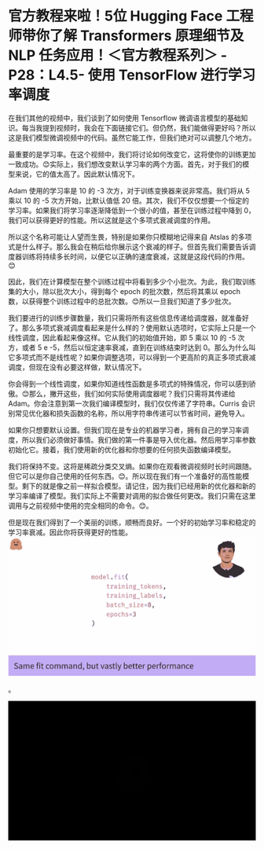 # 官方教程来啦！5位 Hugging Face 工程师带你了解 Transformers 原理细节及 NLP 任务应用！＜官方教程系列＞ - P28：L4.5- 使用 TensorFlow 进行学习率调度 

在我们其他的视频中，我们谈到了如何使用 Tensorflow 微调语言模型的基础知识。每当我提到视频时，我会在下面链接它们。但仍然，我们能做得更好吗？所以这是我们模型微调视频中的代码。虽然它能工作，但我们绝对可以调整几个地方。

最重要的是学习率。在这个视频中，我们将讨论如何改变它，这将使你的训练更加一致成功。😊实际上，我们想改变默认学习率的两个方面。首先，对于我们的模型来说，它的值太高了。因此默认情况下。

Adam 使用的学习率是 10 的 -3 次方，对于训练变换器来说非常高。我们将从 5 乘以 10 的 -5 次方开始，比默认值低 20 倍。其次，我们不仅仅想要一个恒定的学习率。如果我们将学习率逐渐降低到一个很小的值，甚至在训练过程中降到 0，我们可以获得更好的性能。所以这就是这个多项式衰减调度的作用。

所以这个名称可能让人望而生畏，特别是如果你只模糊地记得来自 Atslas 的多项式是什么样子。那么我会在稍后给你展示这个衰减的样子。但首先我们需要告诉调度器训练将持续多长时间，以便它以正确的速度衰减，这就是这段代码的作用。😊

因此，我们在计算模型在整个训练过程中将看到多少个小批次。为此，我们取训练集的大小，除以批次大小，得到每个 epoch 的批次数，然后将其乘以 epoch 数，以获得整个训练过程中的总批次数。😊所以一旦我们知道了多少批次。

我们要进行的训练步骤数量，我们只需将所有这些信息传递给调度器，就准备好了。那么多项式衰减调度看起来是什么样的？使用默认选项时，它实际上只是一个线性调度，因此看起来像这样。它从我们的初始值开始，即 5 乘以 10 的 -5 次方，或者 5 e -5，然后以恒定速率衰减，直到在训练结束时达到 0。那么为什么叫它多项式而不是线性呢？如果你调整选项，可以得到一个更高阶的真正多项式衰减调度，但现在没有必要这样做，默认情况下。

你会得到一个线性调度，如果你知道线性函数是多项式的特殊情况，你可以感到骄傲。😊那么，撇开这些，我们如何实际使用调度器呢？我们只需将其传递给 Adam。你会注意到第一次我们编译模型时，我们仅仅传递了字符串。Curris 会识别常见优化器和损失函数的名称，所以用字符串传递可以节省时间，避免导入。

如果你只想要默认设置。但我们现在是专业的机器学习者，拥有自己的学习率调度，所以我们必须做好事情。我们做的第一件事是导入优化器。然后用学习率参数初始化它。接着，我们使用新的优化器和你想要的任何损失函数编译模型。

我们将保持不变。这将是稀疏分类交叉熵。如果你在观看微调视频时长时间跟随。但它可以是你自己使用的任何东西。😊。所以现在我们有一个准备好的高性能模型。剩下的就是像之前一样拟合模型。请记住，因为我们已经用新的优化器和新的学习率编译了模型。我们实际上不需要对调用的拟合做任何更改。我们只需在这里调用与之前视频中使用的完全相同的命令。😊。

但是现在我们得到了一个美丽的训练，顺畅而良好。一个好的初始学习率和稳定的学习率衰减。因此你将获得更好的性能。![](img/23f9dd7967986f28f1dcc38c80344a1b_1.png)

。

![](img/23f9dd7967986f28f1dcc38c80344a1b_3.png)
